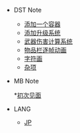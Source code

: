 - DST Note

  * [添加一个容器](/DST_Note/dst_note_1.md)
  * [添加升级系统](/DST_Note/dst_note_2.md)
  * [武器伤害计算系统](/DST_Note/dst_note_3.md)
  * [物品栏逐帧动画](/DST_Note/dst_note_4.md)
  * [字符画](/DST_Note/dst_note_5.md)
  * [杂项](/DST_Note/dst_note_misc.md)

- MB Note

  *[初次见面](/MB_Note/mb_1.md)

- LANG
  
  * [JP](/LANG/jp.md)
